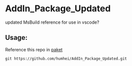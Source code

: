 # AddIn_Package_Updated
updated MsBuild reference for use in vscode?


## Usage:
Reference this repo in [paket](https://fsprojects.github.io/Paket/)
```
git https://github.com/humhei/AddIn_Package_Updated.git
```
